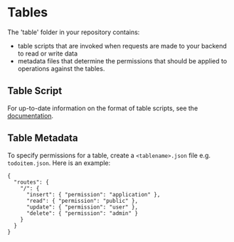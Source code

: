 ﻿# Tables

The 'table' folder in your repository contains:

- table scripts that are invoked when requests are made to your backend to read or write data
- metadata files that determine the permissions that should be applied to operations against the tables.

## Table Script

For up-to-date information on the format of table scripts, see the [documentation](http://go.microsoft.com/fwlink/?LinkID=307138&clcid=0x409).

## Table Metadata

To specify permissions for a table, create a `<tablename>.json` file e.g. `todoitem.json`. Here is an example:

	{
	  "routes": {
	    "/": {
	      "insert": { "permission": "application" },
	      "read": { "permission": "public" },
	      "update": { "permission": "user" },
	      "delete": { "permission": "admin" }
	    }
	  }
	}
